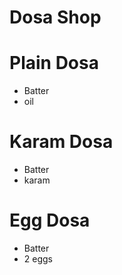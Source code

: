 # Dosa Shop

# Plain Dosa
* Batter
* oil 
# Karam Dosa
* Batter
* karam
# Egg Dosa
* Batter
* 2 eggs
